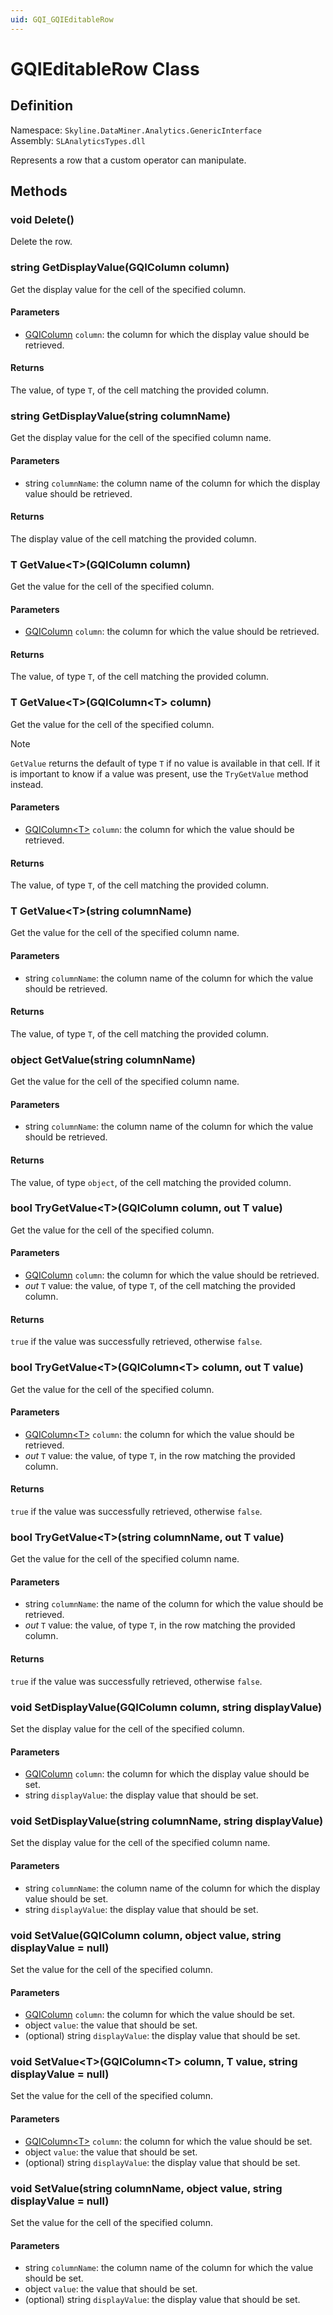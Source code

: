 ```yaml
---
uid: GQI_GQIEditableRow
---
```


# GQIEditableRow Class

## Definition

Namespace: `Skyline.DataMiner.Analytics.GenericInterface`  
Assembly: `SLAnalyticsTypes.dll`

Represents a row that a custom operator can manipulate.

## Methods

### void Delete()

Delete the row.

### string GetDisplayValue(GQIColumn column)

Get the display value for the cell of the specified column.

#### Parameters

- [GQIColumn](xref:GQI_GQIColumn) `column`: the column for which the display value should be retrieved.

#### Returns

The value, of type `T`, of the cell matching the provided column.

### string GetDisplayValue(string columnName)

Get the display value for the cell of the specified column name.

#### Parameters

- string `columnName`: the column name of the column for which the display value should be retrieved.

#### Returns

The display value of the cell matching the provided column.

### T GetValue\<T\>(GQIColumn column)

Get the value for the cell of the specified column.

#### Parameters

- [GQIColumn](xref:GQI_GQIColumn) `column`: the column for which the value should be retrieved.

#### Returns

The value, of type `T`, of the cell matching the provided column.

### T GetValue\<T\>(GQIColumn\<T\> column)

Get the value for the cell of the specified column.

> [!NOTE]
> `GetValue` returns the default of type `T` if no value is available in that cell. If it is important to know if a value was present, use the `TryGetValue` method instead.

#### Parameters

- [GQIColumn\<T\>](xref:GQI_GQIColumn) `column`: the column for which the value should be retrieved. 

#### Returns

The value, of type `T`, of the cell matching the provided column.

### T GetValue\<T\>(string columnName)

Get the value for the cell of the specified column name.

#### Parameters

- string `columnName`: the column name of the column for which the value should be retrieved.

#### Returns

The value, of type `T`, of the cell matching the provided column.

### object GetValue(string columnName)

Get the value for the cell of the specified column name.

#### Parameters

- string `columnName`: the column name of the column for which the value should be retrieved.

#### Returns

The value, of type `object`, of the cell matching the provided column.

### bool TryGetValue\<T\>(GQIColumn column, out T value)

Get the value for the cell of the specified column.

#### Parameters

- [GQIColumn](xref:GQI_GQIColumn) `column`: the column for which the value should be retrieved.
- *out* `T` value: the value, of type `T`, of the cell matching the provided column.

#### Returns

`true` if the value was successfully retrieved, otherwise `false`.

### bool TryGetValue\<T\>(GQIColumn\<T\> column, out T value)

Get the value for the cell of the specified column.

#### Parameters

- [GQIColumn\<T\>](xref:GQI_GQIColumn) `column`: the column for which the value should be retrieved.
- *out* `T` value: the value, of type `T`, in the row matching the provided column.

#### Returns

`true` if the value was successfully retrieved, otherwise `false`.

### bool TryGetValue\<T\>(string columnName, out T value)

Get the value for the cell of the specified column name.

#### Parameters

- string `columnName`: the name of the column for which the value should be retrieved.
- *out* `T` value: the value, of type `T`, in the row matching the provided column.

#### Returns

`true` if the value was successfully retrieved, otherwise `false`.

### void SetDisplayValue(GQIColumn column, string displayValue)

Set the display value for the cell of the specified column.

#### Parameters

- [GQIColumn](xref:GQI_GQIColumn) `column`: the column for which the display value should be set.
- string `displayValue`: the display value that should be set.

### void SetDisplayValue(string columnName, string displayValue)

Set the display value for the cell of the specified column name.

#### Parameters

- string `columnName`: the column name of the column for which the display value should be set.
- string `displayValue`: the display value that should be set.

### void SetValue(GQIColumn column, object value, string displayValue = null)

Set the value for the cell of the specified column.

#### Parameters

- [GQIColumn](xref:GQI_GQIColumn) `column`: the column for which the value should be set.
- object `value`: the value that should be set.
- (optional) string `displayValue`: the display value that should be set.

### void SetValue\<T\>(GQIColumn\<T\> column, T value, string displayValue = null)

Set the value for the cell of the specified column.

#### Parameters

- [GQIColumn\<T\>](xref:GQI_GQIColumn) `column`: the column for which the value should be set.
- object `value`: the value that should be set.
- (optional) string `displayValue`: the display value that should be set.

### void SetValue(string columnName, object value, string displayValue = null)

Set the value for the cell of the specified column.

#### Parameters

- string `columnName`: the column name of the column for which the value should be set.
- object `value`: the value that should be set.
- (optional) string `displayValue`: the display value that should be set.